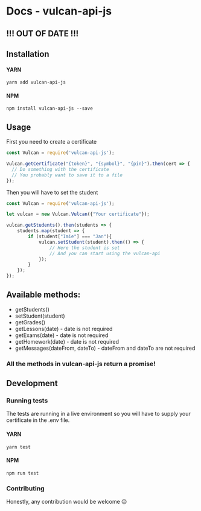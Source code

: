 # Docs - vulcan-api-js

## !!! OUT OF DATE !!!

## Installation

#### YARN
```
yarn add vulcan-api-js
```

#### NPM
```
npm install vulcan-api-js --save
```

## Usage

First you need to create a certificate

```js
const Vulcan = require('vulcan-api-js');

Vulcan.getCertificate("{token}", "{symbol}", "{pin}").then(cert => {
  // Do something with the certificate
  // You probably want to save it to a file
});

```
Then you will have to set the student
```js
const Vulcan = require('vulcan-api-js');

let vulcan = new Vulcan.Vulcan({"Your certificate"});

vulcan.getStudents().then(students => {
    students.map(student => {
        if (student["Imie"] === "Jan"){
            vulcan.setStudent(student).then(() => {
                // Here the student is set
                // And you can start using the vulcan-api
            });
        }
    });
});
```
## Available methods:
- getStudents()
- setStudent(student)
- getGrades()
- getLessons(date) - date is not required
- getExams(date) - date is not required
- getHomework(date) - date is not required
- getMessages(dateFrom, dateTo) - dateFrom and dateTo are not required
### All the methods in vulcan-api-js return a promise!

## Development

### Running tests

The tests are running in a live environment so you will have to supply your certificate in the .env file.

#### YARN
```
yarn test
```

#### NPM
```
npm run test
```

### Contributing

Honestly, any contribution would be welcome 😉